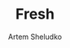 ---
title: Fresh
github: https://github.com/artemsheludko/fresh
demo: http://artemsheludko.com/fresh/
author: Artem Sheludko
ssg:
  - Jekyll
cms:
  - No Cms
---